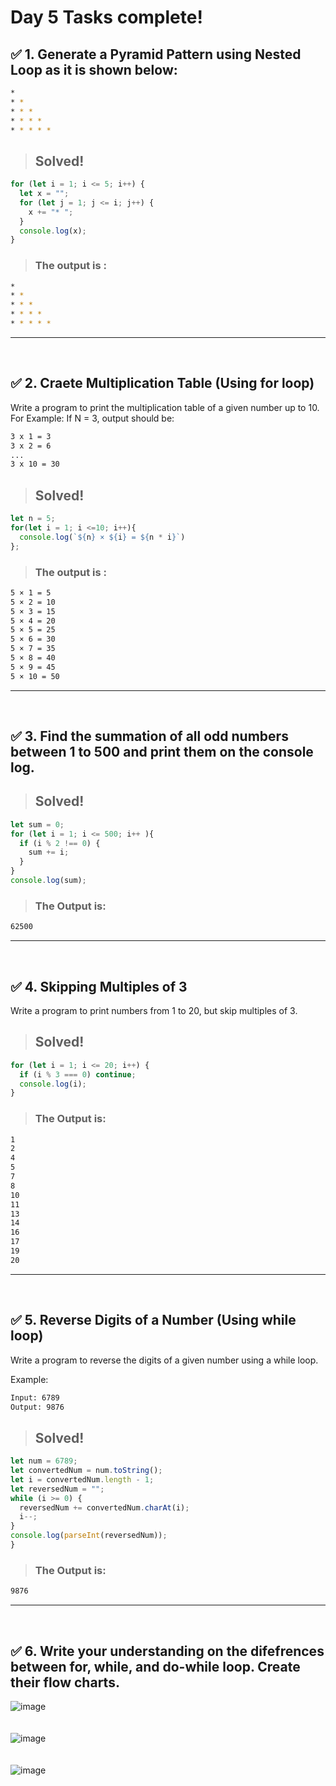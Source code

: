 # Day 5 Tasks complete!

## ✅ 1. Generate a Pyramid Pattern using Nested Loop as it is shown below:

```bash
*
* *
* * *
* * * *
* * * * *
```
> ## Solved!

```js
for (let i = 1; i <= 5; i++) {
  let x = "";
  for (let j = 1; j <= i; j++) {
    x += "* ";
  }
  console.log(x);
}
```
> ### The output is :

```sh
*
* *
* * *
* * * *
* * * * *
```
___
<br />

## ✅ 2. Craete Multiplication Table (Using for loop)
Write a program to print the multiplication table of a given number up to 10.
For Example: If N = 3, output should be:

```bash
3 x 1 = 3
3 x 2 = 6
...
3 x 10 = 30
```

> ## Solved!

```js
let n = 5;
for(let i = 1; i <=10; i++){
  console.log(`${n} × ${i} = ${n * i}`)
};
```
> ### The output is :

```sh
5 × 1 = 5
5 × 2 = 10
5 × 3 = 15
5 × 4 = 20
5 × 5 = 25
5 × 6 = 30
5 × 7 = 35
5 × 8 = 40
5 × 9 = 45
5 × 10 = 50
```
___
<br />

## ✅ 3. Find the summation of all odd numbers between 1 to 500 and print them on the console log.

> ## Solved!

```js
let sum = 0;
for (let i = 1; i <= 500; i++ ){
  if (i % 2 !== 0) {
    sum += i;
  }
}
console.log(sum);
```
> ### The Output is:

```sh
62500
```
___
<br />

## ✅ 4. Skipping Multiples of 3
Write a program to print numbers from 1 to 20, but skip multiples of 3.

> ## Solved!

```js
for (let i = 1; i <= 20; i++) {
  if (i % 3 === 0) continue;
  console.log(i);
}
```
> ### The Output is:

```sh
1
2
4
5
7
8
10
11
13
14
16
17
19
20
```
___
<br />

## ✅ 5. Reverse Digits of a Number (Using while loop)
Write a program to reverse the digits of a given number using a while loop.

Example:

```bash
Input: 6789
Output: 9876
```

> ## Solved!

```js
let num = 6789;
let convertedNum = num.toString();
let i = convertedNum.length - 1;
let reversedNum = "";
while (i >= 0) {
  reversedNum += convertedNum.charAt(i);
  i--;
}
console.log(parseInt(reversedNum));
}
```
> ### The Output is:

```sh
9876
```
___
<br />

## ✅ 6. Write your understanding on the difefrences between for, while, and do-while loop. Create their flow charts.
![image](for-loop-flow-chart.png)
<br /><br /><br />
![image](do-while-loop-flow-chart.png)
<br /><br /><br />
![image](while-loop-flow-chart.png)